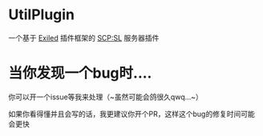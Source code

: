 # UtilPlugin

一个基于 [Exiled](https://github.com/Exiled-Team/EXILED) 插件框架的 [SCP:SL](https://scpslgame.com/) 服务器插件

# 当你发现一个bug时....

你可以开一个issue等我来处理（~虽然可能会鸽很久qwq...~）

如果你看得懂并且会写的话，我更建议你开个PR，这样这个bug的修复时间可能会更快
